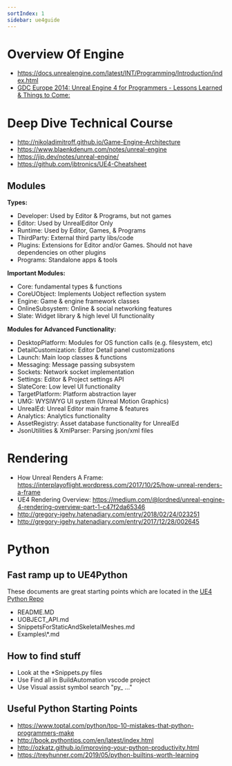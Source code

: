 ```yaml
---
sortIndex: 1
sidebar: ue4guide
---
```


# Overview Of Engine

- <https://docs.unrealengine.com/latest/INT/Programming/Introduction/index.html>
- [GDC Europe 2014: Unreal Engine 4 for Programmers - Lessons Learned & Things to Come:](http://www.slideshare.net/GerkeMaxPreussner/gdc-europe-2014)

# Deep Dive Technical Course

- <http://nikoladimitroff.github.io/Game-Engine-Architecture>
- <https://www.blaenkdenum.com/notes/unreal-engine>
- <https://jip.dev/notes/unreal-engine/>
- <https://github.com/jbtronics/UE4-Cheatsheet>

## Modules

**Types:**

- Developer: Used by Editor & Programs, but not games
- Editor: Used by UnrealEditor Only
- Runtime: Used by Editor, Games, & Programs
- ThirdParty: External third party libs/code
- Plugins: Extensions for Editor and/or Games. Should not have dependencies on other plugins
- Programs: Standalone apps & tools

**Important Modules:**

- Core: fundamental types & functions
- CoreUObject: Implements Uobject reflection system
- Engine: Game & engine framework classes
- OnlineSubsystem: Online & social networking features
- Slate: Widget library & high level UI functionality

**Modules for Advanced Functionality:**

- DesktopPlatform: Modules for OS function calls (e.g. filesystem, etc)
- DetailCustomization: Editor Detail panel customizations
- Launch: Main loop classes & functions
- Messaging: Message passing subsystem
- Sockets: Network socket implementation
- Settings: Editor & Project settings API
- SlateCore: Low level UI functionality
- TargetPlatform: Platform abstraction layer
- UMG: WYSIWYG UI system (Unreal Motion Graphics)
- UnrealEd: Unreal Editor main frame & features
- Analytics: Analytics functionality
- AssetRegistry: Asset database functionality for UnrealEd
- JsonUtilities & XmlParser: Parsing json/xml files

# Rendering

- How Unreal Renders A Frame: <https://interplayoflight.wordpress.com/2017/10/25/how-unreal-renders-a-frame>
- UE4 Rendering Overview: <https://medium.com/@lordned/unreal-engine-4-rendering-overview-part-1-c47f2da65346>
- <http://gregory-igehy.hatenadiary.com/entry/2018/02/24/023251>
- <http://gregory-igehy.hatenadiary.com/entry/2017/12/28/002645>

# Python

## Fast ramp up to UE4Python

These documents are great starting points which are located in the [UE4 Python Repo](https://github.com/kitelightning/UnrealEnginePython/)

- README.MD
- UOBJECT_API.md
- SnippetsForStaticAndSkeletalMeshes.md
- Examples\\\*.md

## How to find stuff

- Look at the \*Snippets.py files
- Use Find all in BuildAutomation vscode project
- Use Visual assist symbol search "py\_ ..."

## Useful Python Starting Points

- <https://www.toptal.com/python/top-10-mistakes-that-python-programmers-make>
- <http://book.pythontips.com/en/latest/index.html>
- <http://ozkatz.github.io/improving-your-python-productivity.html>
- <https://treyhunner.com/2019/05/python-builtins-worth-learning>
